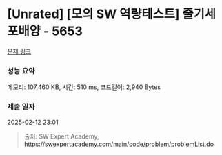 # [Unrated] [모의 SW 역량테스트] 줄기세포배양 - 5653 

[문제 링크](https://swexpertacademy.com/main/code/problem/problemDetail.do?contestProbId=AWXRJ8EKe48DFAUo) 

### 성능 요약

메모리: 107,460 KB, 시간: 510 ms, 코드길이: 2,940 Bytes

### 제출 일자

2025-02-12 23:01



> 출처: SW Expert Academy, https://swexpertacademy.com/main/code/problem/problemList.do